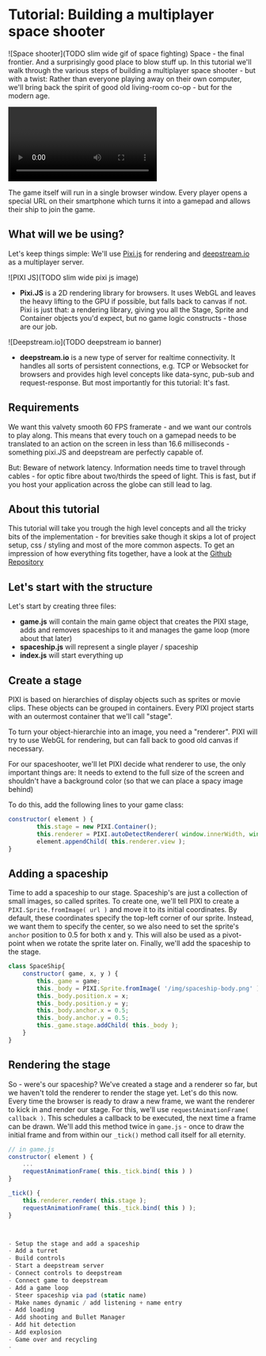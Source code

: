# Tutorial: Building a multiplayer space shooter
![Space shooter](TODO slim wide gif of space fighting)
Space - the final frontier. And a surprisingly good place to blow stuff up. In this tutorial we'll walk through the various steps of building a multiplayer space shooter - but with a twist: Rather than everyone playing away on their own computer, we'll bring back the spirit of good old living-room co-op - but for the modern age.

<video>TODO Video of people playing the game</video>

The game itself will run in a single browser window. Every player opens a special URL on their smartphone which turns it into a gamepad and allows their ship to join the game.

## What will we be using?
Let's keep things simple: We'll use [Pixi.js](TODO) for rendering and [deepstream.io](TODO)  as a multiplayer server.

![PIXI JS](TODO slim wide pixi js image)
- **Pixi.JS** is a 2D rendering library for browsers. It uses WebGL and leaves the heavy lifting to the GPU if possible, but falls back to canvas if not. Pixi is just that: a rendering library, giving you all the Stage, Sprite and Container objects you'd expect, but no game logic constructs - those are our job.

![Deepstream.io](TODO deepstream io banner)
- **deepstream.io** is a new type of server for realtime connectivity. It handles all sorts of persistent connections, e.g. TCP or Websocket for browsers and provides high level concepts like data-sync, pub-sub and request-response. But most importantly for this tutorial: It's fast.

## Requirements
We want this valvety smooth 60 FPS framerate - and we want our controls to play along. This means that every touch on a gamepad needs to be translated to an action on the screen in less than 16.6 milliseconds - something pixi.JS and deepstream are perfectly capable of.

But: Beware of network latency. Information needs time to travel through cables - for optic fibre about two/thirds the speed of light. This is fast, but if you host your application across the globe can still lead to lag.

## About this tutorial
This tutorial will take you trough the high level concepts and all the tricky bits of the implementation - for brevities sake though it skips a lot of project setup, css / styling and most of the more common aspects. To get an impression of how everything fits together, have a look at the [Github Repository]()

## Let's start with the structure
Let's start by creating three files:

- **game.js** will contain the main game object that creates the PIXI stage,
adds and removes spaceships to it and manages the game loop (more about that later)
- **spaceship.js** will represent a single player / spaceship
- **index.js** will start everything up

## Create a stage
PIXI is based on hierarchies of display objects such as sprites or movie clips. These objects can be grouped in containers. Every PIXI project starts with an outermost container that we'll call "stage".

To turn your object-hierarchie into an image, you need a "renderer". PIXI will try to use WebGL for rendering, but can fall back to good old canvas if necessary.

For our spaceshooter, we'll let PIXI decide what renderer to use, the only important things are: It needs to extend to the full size of the screen and shouldn't have a background color (so that we can place a spacy image behind)

To do this, add the following lines to your game class: 

```javascript
constructor( element ) {
        this.stage = new PIXI.Container();
        this.renderer = PIXI.autoDetectRenderer( window.innerWidth, window.innerHeight, {transparent: true}, false );
        element.appendChild( this.renderer.view );
}
```


## Adding a spaceship
Time to add a spaceship to our stage. Spaceship's are just a collection of small images, so called sprites. To create one, we'll tell PIXI to create a `PIXI.Sprite.fromImage( url )` and move it to its initial coordinates. By default, these coordinates specify the top-left corner of our sprite. Instead, we want them to specify the center, so we also need to set the sprite's `anchor` position to 0.5 for both x and y. This will also be used as a pivot-point when we rotate the sprite later on. Finally, we'll add the spaceship to the stage.

```javascript
class SpaceShip{
    constructor( game, x, y ) {
        this._game = game;
        this._body = PIXI.Sprite.fromImage( '/img/spaceship-body.png' );
        this._body.position.x = x;
        this._body.position.y = y;
        this._body.anchor.x = 0.5;
        this._body.anchor.y = 0.5;
        this._game.stage.addChild( this._body );
    }
}
```

## Rendering the stage
So - were's our spaceship? We've created a stage and a renderer so far, but we haven't told the renderer to render the stage yet. Let's do this now. Every time the browser is ready to draw a new frame, we want the renderer to kick in and render our stage. For this, we'll use `requestAnimationFrame( callback )`. This schedules a callback to be executed, the next time a frame can be drawn. We'll add this method twice in `game.js` - once to draw the initial frame and from within our `_tick()` method call itself for all eternity.

```javascript
// in game.js
constructor( element ) {
    ...
    requestAnimationFrame( this._tick.bind( this ) )
}

_tick() {
    this.renderer.render( this.stage );
    requestAnimationFrame( this._tick.bind( this ) );
}



- Setup the stage and add a spaceship
- Add a turret
- Build controls
- Start a deepstream server
- Connect controls to deepstream
- Connect game to deepstream
- Add a game loop
- Steer spaceship via pad (static name)
- Make names dynamic / add listening + name entry
- Add loading
- Add shooting and Bullet Manager
- Add hit detection
- Add explosion
- Game over and recycling
- 
